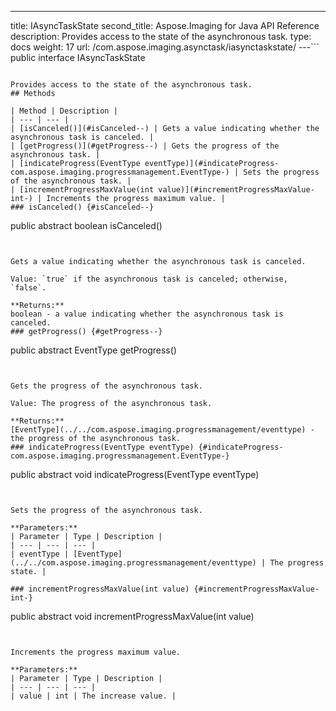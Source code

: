---
title: IAsyncTaskState
second_title: Aspose.Imaging for Java API Reference
description: Provides access to the state of the asynchronous task.
type: docs
weight: 17
url: /com.aspose.imaging.asynctask/iasynctaskstate/
---```
public interface IAsyncTaskState
```

Provides access to the state of the asynchronous task.
## Methods

| Method | Description |
| --- | --- |
| [isCanceled()](#isCanceled--) | Gets a value indicating whether the asynchronous task is canceled. |
| [getProgress()](#getProgress--) | Gets the progress of the asynchronous task. |
| [indicateProgress(EventType eventType)](#indicateProgress-com.aspose.imaging.progressmanagement.EventType-) | Sets the progress of the asynchronous task. |
| [incrementProgressMaxValue(int value)](#incrementProgressMaxValue-int-) | Increments the progress maximum value. |
### isCanceled() {#isCanceled--}
```
public abstract boolean isCanceled()
```


Gets a value indicating whether the asynchronous task is canceled.

Value: `true` if the asynchronous task is canceled; otherwise, `false`.

**Returns:**
boolean - a value indicating whether the asynchronous task is canceled.
### getProgress() {#getProgress--}
```
public abstract EventType getProgress()
```


Gets the progress of the asynchronous task.

Value: The progress of the asynchronous task.

**Returns:**
[EventType](../../com.aspose.imaging.progressmanagement/eventtype) - the progress of the asynchronous task.
### indicateProgress(EventType eventType) {#indicateProgress-com.aspose.imaging.progressmanagement.EventType-}
```
public abstract void indicateProgress(EventType eventType)
```


Sets the progress of the asynchronous task.

**Parameters:**
| Parameter | Type | Description |
| --- | --- | --- |
| eventType | [EventType](../../com.aspose.imaging.progressmanagement/eventtype) | The progress state. |

### incrementProgressMaxValue(int value) {#incrementProgressMaxValue-int-}
```
public abstract void incrementProgressMaxValue(int value)
```


Increments the progress maximum value.

**Parameters:**
| Parameter | Type | Description |
| --- | --- | --- |
| value | int | The increase value. |


